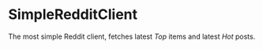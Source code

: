 # SimpleRedditClient

The most simple Reddit client, fetches latest *Top* items and latest *Hot* posts.

